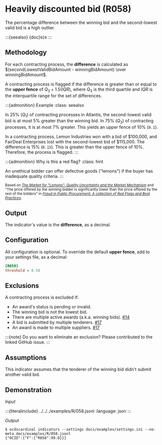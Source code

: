 # Heavily discounted bid (R058)

The percentage difference between the winning bid and the second-lowest valid bid is a high outlier.

:::{seealso}
{doc}`024`
:::

## Methodology

For each contracting process, the **difference** is calculated as $(secondLowestValidBidAmount - winningBidAmount) \over winningBidAmount$.

A contracting process is flagged if the difference is greater than or equal to the **upper fence** of $Q_3 + 1.5(IQR)$, where $Q_3$ is the third quartile and $IQR$ is the interquartile range for the set of differences.

:::{admonition} Example
:class: seealso

In 25% ($Q_1$) of contracting processes in Atlantis, the second-lowest valid bid is at most 5% greater than the winning bid. In 75% ($Q_3$) of contracting processes, it is at most 7% greater. This yields an upper fence of 10% (`0.1`).

In a contracting process, Lemon Industries won with a bid of \$100,000, and FairDeal Enterprises lost with the second-lowest bid of \$115,000. The difference is 15% (`0.15`). This is greater than the upper fence of 10%. Therefore, the process is flagged.
:::

:::{admonition} Why is this a red flag?
:class: hint

An unethical bidder can offer defective goods ("lemons") if the buyer has inadequate quality criteria.
:::

<small>Based on [*The Market for "Lemons": Quality Uncertainty and the Market Mechanism*](https://www.sfu.ca/~wainwrig/Econ400/akerlof.pdf) and "The price offered by the winning bidder is significantly lower than the price offered by the rest of the bidders" in [*Fraud in Public Procurement: A collection of Red Flags and Best Practices*](https://ec.europa.eu/sfc/system/files/documents/sfc-files/fraud-public-procurement-final-20122017-ares20176254403.pdf).</small>

## Output

The indicator's value is the **difference**, as a decimal.

## Configuration

All configuration is optional. To override the default **upper fence**, add to your settings file, as a decimal:

```ini
[R058]
threshold = 0.50
```

## Exclusions

A contracting process is excluded if:

- An award's status is pending or invalid.
- The winning bid is not the lowest bid.
- There are multiple active awards (a.k.a. winning bids). [#14](https://github.com/open-contracting/cardinal-rs/issues/14)
- A bid is submitted by multiple tenderers. [#17](https://github.com/open-contracting/cardinal-rs/issues/17)
- An award is made to multiple suppliers. [#17](https://github.com/open-contracting/cardinal-rs/issues/17)

:::{note}
Do you want to eliminate an exclusion? Please contributed to the linked GitHub issue.
:::

## Assumptions

This indicator assumes that the tenderer of the winning bid didn't submit another valid bid.

## Demonstration

*Input*

:::{literalinclude} ../../../examples/R/058.jsonl
:language: json
:::

*Output*

```console
$ ocdscardinal indicators --settings docs/examples/settings.ini --no-meta docs/examples/R/058.jsonl
{"OCID":{"F":{"R058":99.0}}}

```
